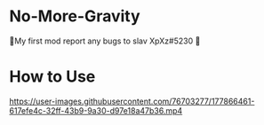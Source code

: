 # No-More-Gravity

📌My first mod report any bugs to slav XpXz#5230 📌

# How to Use
https://user-images.githubusercontent.com/76703277/177866461-617efe4c-32ff-43b9-9a30-d97e18a47b36.mp4

